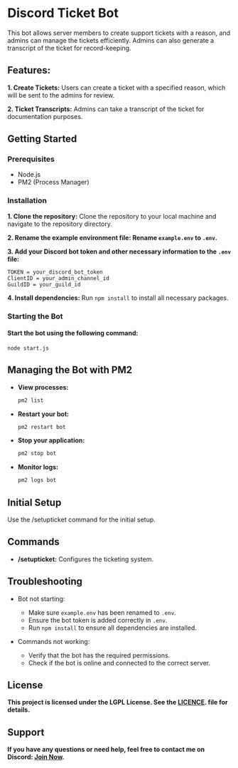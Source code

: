 # Discord Ticket Bot
 
 This bot allows server members to create support tickets with a reason, and admins can manage the tickets efficiently. Admins can also generate a transcript of the ticket for record-keeping.

## Features:
**1. Create Tickets:** Users can create a ticket with a specified reason, which will be sent to the admins for review.

**2. Ticket Transcripts:** Admins can take a transcript of the ticket for documentation purposes.

## Getting Started
### Prerequisites

 - Node.js
 - PM2 (Process Manager)

### Installation
**1. Clone the repository:** Clone the repository to your local machine and navigate to the repository directory.

**2. Rename the example environment file: Rename `example.env` to `.env`.**

**3. Add your Discord bot token and other necessary information to the `.env` file:**
```
TOKEN = your_discord_bot_token
ClientID = your_admin_channel_id
GuildID = your_guild_id
```
**4. Install dependencies:** Run `npm install` to install all necessary packages.

### Starting the Bot
#### Start the bot using the following command:

```
node start.js
```

## Managing the Bot with PM2

- **View processes:**
    ``` bash
    pm2 list
    ```
- **Restart your bot:**
    ```bash
    pm2 restart bot
    ```

- **Stop your application:**
    ```bash
    pm2 stop bot
    ```

- **Monitor logs:**
    ```bash
    pm2 logs bot
    ```

## Initial Setup

Use the /setupticket command for the initial setup.

## Commands
- **/setupticket:** Configures the ticketing system.

## Troubleshooting
- Bot not starting:
    - Make sure `example.env` has been renamed to `.env`.
    - Ensure the bot token is added correctly in `.env`.
    - Run `npm install` to ensure all dependencies are installed.

- Commands not working:

    - Verify that the bot has the required permissions.
    - Check if the bot is online and connected to the correct server.

## License

**This project is licensed under the LGPL License. See the [LICENCE](https://github.com/Rage-Gaming/Discord-ticket-bot/blob/main/LICENSE). file for details.**

## Support
**If you have any questions or need help, feel free to contact me on Discord: [Join Now](https://discord.gg/bDaYd2P9Vu).**